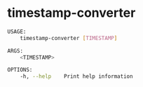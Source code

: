 # timestamp-converter

```sh
USAGE:
    timestamp-converter [TIMESTAMP]

ARGS:
    <TIMESTAMP>    

OPTIONS:
    -h, --help    Print help information
```
